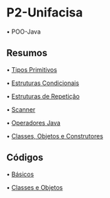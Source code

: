 # P2-Unifacisa

• POO-Java

## Resumos

• [Tipos Primitivos](Conteúdos/ResumoTiposPrimitivos.md)

• [Estruturas Condicionais](Conteúdos/ResumoEstruturasCondicionaisJava.md)

• [Estruturas de Repetição](Conteúdos/ResumoEstruturasRepetição.md)

• [Scanner](Conteúdos/ResumoScanner.md)

• [Operadores Java](Conteúdos/ResumoOperadoresJava.md)

• [Classes, Objetos e Construtores](Conteúdos/ResumoClassesObjetosConstrutores.md)

## Códigos

• [Básicos](Códigos/Básicos)

• [Classes e Objetos](Códigos/)

